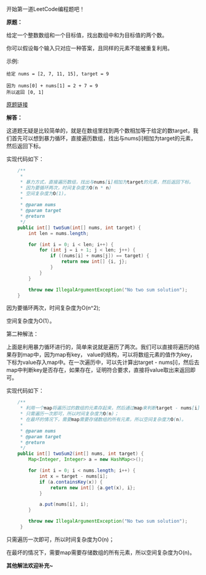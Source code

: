 开始第一道LeetCode编程题吧！

**原题：**

给定一个整数数组和一个目标值，找出数组中和为目标值的两个数。

你可以假设每个输入只对应一种答案，且同样的元素不能被重复利用。

示例:

```
给定 nums = [2, 7, 11, 15], target = 9

因为 nums[0] + nums[1] = 2 + 7 = 9
所以返回 [0, 1]
```

[原题链接](https://leetcode-cn.com/problems/two-sum)

**解答：**

这道题无疑是比较简单的，就是在数组里找到两个数相加等于给定的数target，我们首先可以想到暴力循环，直接遍历数组，找出与nums[i]相加为target的元素，然后返回下标。

实现代码如下：

```Java
    /**
     *
     * 暴力方式，直接遍历数组，找出与nums[i]相加为target的元素，然后返回下标。
     * 因为要循环两次，时间复杂度为O(n * n)
     * 空间复杂度为O(1)。
     *
     * @param nums
     * @param target
     * @return
     */
    public int[] twoSum(int[] nums, int target) {
        int len = nums.length;

        for (int i = 0; i < len; i++) {
            for (int j = i + 1; j < len; j++) {
                if ((nums[i] + nums[j]) == target) {
                    return new int[] {i, j};
                }
            }
        }

        throw new IllegalArgumentException("No two sum solution");
    }
```

因为要循环两次，时间复杂度为O(n^2);

空间复杂度为O(1）。


第二种解法：

上面是利用暴力循环进行的，简单来说就是遍历了两次。我们可以直接将遍历的结果存到map中，因为map有key， value的结构，可以将数组元素的值作为key，下标为value存入map中。在一次遍历中，可以先计算出target - nums[i]，然后去map中判断key是否存在，如果存在，证明符合要求，直接将value取出来返回即可。

实现代码如下：

```Java
    /**
     * 利用一个map将遍历过的数组的元素存起来，然后通过map来判断target - nums[i]元素是否存在，
     * 只需遍历一次即可，所以时间复杂度为O(n)；
     * 在最坏的情况下，需要map需要存储数组的所有元素，所以空间复杂度为O(n)。
     *
     * @param nums
     * @param target
     * @return
     */
    public int[] twoSum2(int[] nums, int target) {
        Map<Integer, Integer> a = new HashMap<>();

        for (int i = 0; i < nums.length; i++) {
            int x = target - nums[i];
            if (a.containsKey(x)) {
                return new int[] {a.get(x), i};
            }

            a.put(nums[i], i);
        }

        throw new IllegalArgumentException("No two sum solution");
     }
```


只需遍历一次即可，所以时间复杂度为O(n)；

在最坏的情况下，需要map需要存储数组的所有元素，所以空间复杂度为O(n)。


**其他解法欢迎补充~**